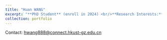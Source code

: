 ```yaml
---
title: "Huan WANG"
excerpt: "**PhD Student** (enroll in 2024) <br/>**Research Interests:** <br/>(1) Distribution and migration of microplastics in the watershed <br/>(2) The transport process of microplastics from rivers to the ocean <br/><img src='/images/HuanWANG.png' style='max-width: 500px; height: auto;'>"
collection: portfolio
---
```


Contact: hwang888@connect.hkust-gz.edu.cn
